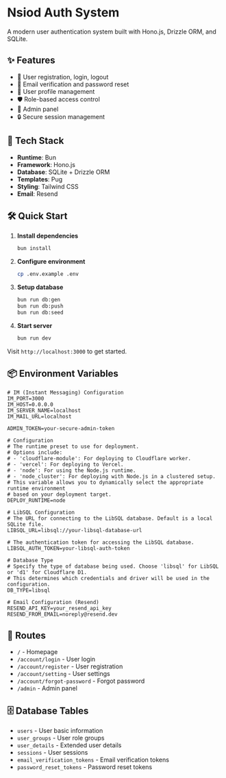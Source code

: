 # Nsiod Auth System

A modern user authentication system built with Hono.js, Drizzle ORM, and SQLite.

## ✨ Features

- 🔐 User registration, login, logout
- 📧 Email verification and password reset
- 👤 User profile management
- 🛡️ Role-based access control
- 📱 Admin panel
- 🔒 Secure session management

## 🚀 Tech Stack

- **Runtime**: Bun
- **Framework**: Hono.js
- **Database**: SQLite + Drizzle ORM
- **Templates**: Pug
- **Styling**: Tailwind CSS
- **Email**: Resend

## 🛠️ Quick Start

1. **Install dependencies**
   ```bash
   bun install
   ```

2. **Configure environment**
   ```bash
   cp .env.example .env
   ```

3. **Setup database**
   ```bash
   bun run db:gen
   bun run db:push
   bun run db:seed
   ```

4. **Start server**
   ```bash
   bun run dev
   ```

Visit `http://localhost:3000` to get started.

## 📦 Environment Variables

```env
# IM (Instant Messaging) Configuration
IM_PORT=3000
IM_HOST=0.0.0.0
IM_SERVER_NAME=localhost
IM_MAIL_URL=localhost

ADMIN_TOKEN=your-secure-admin-token

# Configuration
# The runtime preset to use for deployment.
# Options include:
# - 'cloudflare-module': For deploying to Cloudflare worker.
# - 'vercel': For deploying to Vercel.
# - 'node': For using the Node.js runtime.
# - 'node_cluster': For deploying with Node.js in a clustered setup.
# This variable allows you to dynamically select the appropriate runtime environment
# based on your deployment target.
DEPLOY_RUNTIME=node

# LibSQL Configuration
# The URL for connecting to the LibSQL database. Default is a local SQLite file.
LIBSQL_URL=libsql://your-libsql-database-url

# The authentication token for accessing the LibSQL database.
LIBSQL_AUTH_TOKEN=your-libsql-auth-token

# Database Type
# Specify the type of database being used. Choose 'libsql' for LibSQL or 'd1' for Cloudflare D1.
# This determines which credentials and driver will be used in the configuration.
DB_TYPE=libsql

# Email Configuration (Resend)
RESEND_API_KEY=your_resend_api_key
RESEND_FROM_EMAIL=noreply@resend.dev

```

## 📝 Routes

- `/` - Homepage
- `/account/login` - User login
- `/account/register` - User registration
- `/account/setting` - User settings
- `/account/forgot-password` - Forgot password
- `/admin` - Admin panel

## 🗄️ Database Tables

- `users` - User basic information
- `user_groups` - User role groups
- `user_details` - Extended user details
- `sessions` - User sessions
- `email_verification_tokens` - Email verification tokens
- `password_reset_tokens` - Password reset tokens
